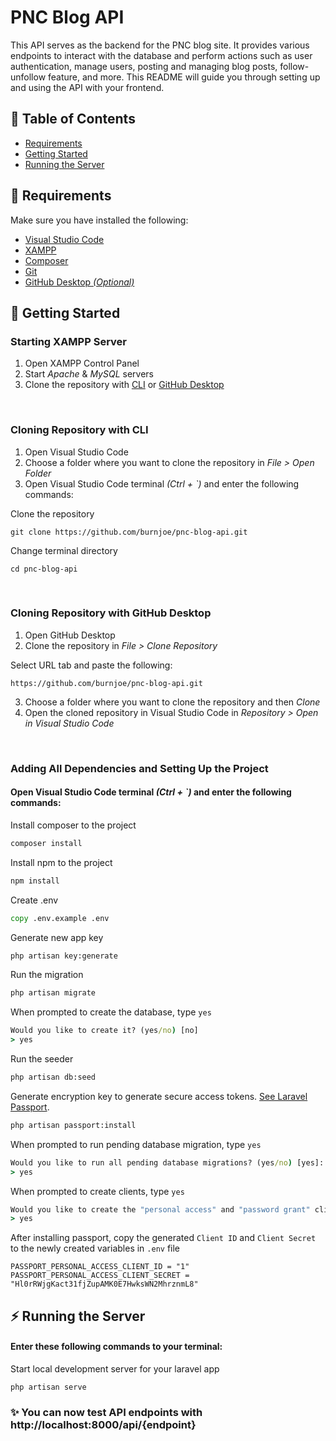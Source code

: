 # PNC Blog API
This API serves as the backend for the PNC blog site. It provides various endpoints to interact with the database and perform actions such as user authentication, manage users, posting and managing blog posts, follow-unfollow feature, and more. This README will guide you through setting up and using the API with your frontend.

## 📖 Table of Contents
- [Requirements](#📘-requirements)
- [Getting Started](#🔧-getting-started)
- [Running the Server](#⚡-running-the-server)

## 📘 Requirements
Make sure you have installed the following:
- [Visual Studio Code](https://code.visualstudio.com/download)
- [XAMPP](https://www.apachefriends.org/download.html)
- [Composer](https://getcomposer.org/download/)
- [Git](https://git-scm.com/downloads)
- [GitHub Desktop *(Optional)*](https://desktop.github.com/)

## 🔧 Getting Started
### Starting XAMPP Server
1. Open XAMPP Control Panel
2. Start *Apache* & *MySQL* servers
3. Clone the repository with [CLI](#cloning-repository-with-cli) or [GitHub Desktop](#cloning-repository-with-github-desktop)

<br>

### Cloning Repository with CLI
1. Open Visual Studio Code
2. Choose a folder where you want to clone the repository in *File > Open Folder*
3. Open Visual Studio Code terminal *(Ctrl + `)* and enter the following commands:

Clone the repository
```
git clone https://github.com/burnjoe/pnc-blog-api.git
```

Change terminal directory
```
cd pnc-blog-api
```

<br>

### Cloning Repository with GitHub Desktop
1. Open GitHub Desktop
2. Clone the repository in *File > Clone Repository*

Select URL tab and paste the following:
```
https://github.com/burnjoe/pnc-blog-api.git
```

3. Choose a folder where you want to clone the repository and then *Clone*
4. Open the cloned repository in Visual Studio Code in *Repository > Open in Visual Studio Code*

<br>

### Adding All Dependencies and Setting Up the Project

#### Open Visual Studio Code terminal *(Ctrl + `)* and enter the following commands:

Install composer to the project
```cmd
composer install
```

Install npm to the project
```cmd
npm install
```

Create .env 
```cmd
copy .env.example .env
```

Generate new app key
```cmd
php artisan key:generate
```

Run the migration
```cmd
php artisan migrate
```

When prompted to create the database, type `yes`
```cmd
Would you like to create it? (yes/no) [no]
> yes
```

Run the seeder
```cmd
php artisan db:seed
```

Generate encryption key to generate secure access tokens. [See Laravel Passport](https://laravel.com/docs/10.x/passport#installation).
```cmd
php artisan passport:install
```

When prompted to run pending database migration, type `yes`
```cmd
Would you like to run all pending database migrations? (yes/no) [yes]:
> yes
```

When prompted to create clients, type `yes`
```cmd
Would you like to create the "personal access" and "password grant" clients? (yes/no) [yes]:
> yes
```

After installing passport, copy the generated `Client ID` and `Client Secret` to the newly created variables in `.env` file
```dotenv
PASSPORT_PERSONAL_ACCESS_CLIENT_ID = "1"
PASSPORT_PERSONAL_ACCESS_CLIENT_SECRET = "Hl0rRWjgKact31fjZupAMK0E7HwksWN2MhrznmL8"
```


## ⚡ Running the Server

#### Enter these following commands to your terminal:

Start local development server for your laravel app
```
php artisan serve
```


### ✨ You can now test API endpoints with http://localhost:8000/api/{endpoint}